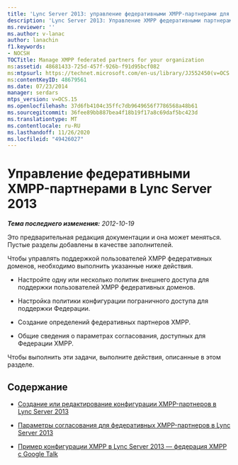 ```yaml
---
title: 'Lync Server 2013: управление федеративными XMPP-партнерами для организации'
description: 'Lync Server 2013: Управление XMPP федеративными партнерами для вашей организации.'
ms.reviewer: ''
ms.author: v-lanac
author: lanachin
f1.keywords:
- NOCSH
TOCTitle: Manage XMPP federated partners for your organization
ms:assetid: 48681433-725d-457f-926b-f91d95bcf082
ms:mtpsurl: https://technet.microsoft.com/en-us/library/JJ552450(v=OCS.15)
ms:contentKeyID: 48679561
ms.date: 07/23/2014
manager: serdars
mtps_version: v=OCS.15
ms.openlocfilehash: 37d6fb4104c35ffc7db9649656f7786568a48b61
ms.sourcegitcommit: 36fee89bb887bea4f18b19f17a8c69daf5bc423d
ms.translationtype: MT
ms.contentlocale: ru-RU
ms.lasthandoff: 11/26/2020
ms.locfileid: "49426027"
---
```

# <a name="manage-xmpp-federated-partners-in-lync-server-2013"></a>Управление федеративными XMPP-партнерами в Lync Server 2013

<div data-xmlns="http://www.w3.org/1999/xhtml">

<div class="topic" data-xmlns="http://www.w3.org/1999/xhtml" data-msxsl="urn:schemas-microsoft-com:xslt" data-cs="https://msdn.microsoft.com/">

<div data-asp="https://msdn2.microsoft.com/asp">



</div>

<div id="mainSection">

<div id="mainBody">

<span> </span>

_**Тема последнего изменения:** 2012-10-19_

Это предварительная редакция документации и она может меняться. Пустые разделы добавлены в качестве заполнителей.

Чтобы управлять поддержкой пользователей XMPP федеративных доменов, необходимо выполнить указанные ниже действия.

  - Настройте одну или несколько политик внешнего доступа для поддержки пользователей XMPP федеративных доменов.

  - Настройка политики конфигурации пограничного доступа для поддержки Федерации.

  - Создание определений федеративных партнеров XMPP.

  - Общие сведения о параметрах согласования, доступных для Федерации XMPP.

Чтобы выполнить эти задачи, выполните действия, описанные в этом разделе.

<div>

## <a name="in-this-section"></a>Содержание

  - [Создание или редактирование конфигурации XMPP-партнеров в Lync Server 2013](lync-server-2013-create-or-edit-xmpp-partner-configuration.md)

  - [Параметры согласования для федеративных XMPP-партнеров в Lync Server 2013](lync-server-2013-negotiation-settings-for-xmpp-federated-partners.md)

  - [Пример конфигурации XMPP в Lync Server 2013 — федерация XMPP с Google Talk](lync-server-2013-example-xmpp-configuration-–-xmpp-federation-with-google-talk.md)

</div>

</div>

<span> </span>

</div>

</div>

</div>

